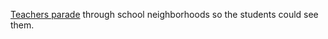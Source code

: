 <a href="https://twitter.com/GiftedTawk/status/1241470273741824005">Teachers parade</a> through school neighborhoods so the students could see them.
